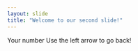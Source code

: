 ```yaml
---
layout: slide
title: "Welcome to our second slide!"
---
```

Your number
Use the left arrow to go back!

